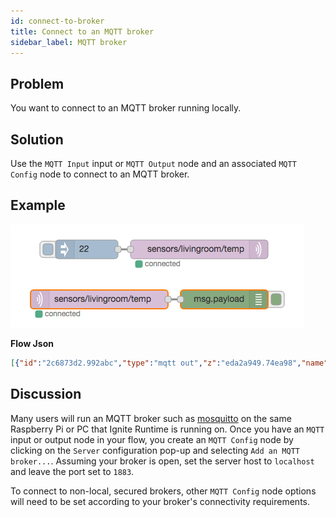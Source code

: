 ```yaml
---
id: connect-to-broker
title: Connect to an MQTT broker
sidebar_label: MQTT broker
---
```


## Problem

You want to connect to an MQTT broker running locally.

## Solution

Use the <code class="node">MQTT Input</code> input or <code class="node">MQTT Output</code> node
and an associated <code class="node">MQTT Config</code> node to connect to an MQTT broker.

## Example

![](../assets/mqtt/connect-to-broker.png)

<b>Flow Json</b>
~~~json
[{"id":"2c6873d2.992abc","type":"mqtt out","z":"eda2a949.74ea98","name":"","topic":"sensors/livingroom/temp","qos":"","retain":"","broker":"407a01e4.6b637","x":330,"y":80,"wires":[]},{"id":"d9beed59.94155","type":"inject","z":"eda2a949.74ea98","name":"","topic":"","payload":"22","payloadType":"num","repeat":"","crontab":"","once":false,"x":150,"y":80,"wires":[["2c6873d2.992abc"]]},{"id":"be80048.8f232f8","type":"mqtt in","z":"eda2a949.74ea98","name":"","topic":"sensors/livingroom/temp","qos":"2","broker":"407a01e4.6b637","x":170,"y":160,"wires":[["8640b8ff.f82ff8"]]},{"id":"8640b8ff.f82ff8","type":"debug","z":"eda2a949.74ea98","name":"","active":true,"console":"false","complete":"false","x":370,"y":160,"wires":[]},{"id":"407a01e4.6b637","type":"mqtt-broker","z":"","broker":"localhost","port":"1883","clientid":"","usetls":false,"compatmode":true,"keepalive":"60","cleansession":true,"willTopic":"","willQos":"0","willPayload":"","birthTopic":"","birthQos":"0","birthPayload":""}]
~~~



## Discussion

Many users will run an MQTT broker such as [mosquitto](http://mosquitto.org) on
the same Raspberry Pi or PC that Ignite Runtime is running on.  Once you have an
<code class="node">MQTT</code> input or output node in your flow, you create an
<code class="node">MQTT Config</code> node by clicking on the `Server` configuration
 pop-up and selecting `Add an MQTT broker...`.  Assuming your broker is open,
 set the server host to `localhost` and leave the port set to `1883`.

To connect to non-local, secured brokers, other <code class="node">MQTT Config</code>
node options will need to be set according to your broker's connectivity requirements.
